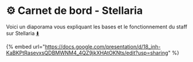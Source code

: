 # ⚙ Carnet de bord - Stellaria

Voici un diaporama vous expliquant les bases et le fonctionnement du staff sur Stellaria [⬇️](https://www.google.com/url?sa=t\&rct=j\&q=\&esrc=s\&source=web\&cd=\&ved=2ahUKEwjPoNbpgtb7AhX1XaQEHVPTDM4QFnoECCAQAQ\&url=https%3A%2F%2Femojiterra.com%2Ffr%2Ffleche-bas%2F\&usg=AOvVaw0xcU-kvJ5t\_ioTztiqZ6Ub)

{% embed url="https://docs.google.com/presentation/d/18_inh-KaBKPtRasevxsQDBMWNM4_4QZ9jkXHAtOKNts/edit?usp=sharing" %}
